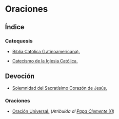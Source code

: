 # Oraciones

## Índice

### Catequesis

- [Biblia Católica (Latinoamericana).](https://www.bibliatodo.com/la-biblia/version/Latinoamericana-1995)

- [Catecismo de la Iglesia Católica.](https://www.vatican.va/archive/ccc/index_sp.htm)

## Devoción

- [Solemnidad del Sacratísimo Corazón de Jesús.](https://www.ewtn.com/es/catolicismo/fiestas-liturgicas/sagrado-corazon-de-jesus-21154)

### Oraciones

- [Oración Universal.](./oracion_universal.md) (*Atribuida al [Papa Clemente XI](https://ec.aciprensa.com/wiki/Papa_Clemente_XI)*)
